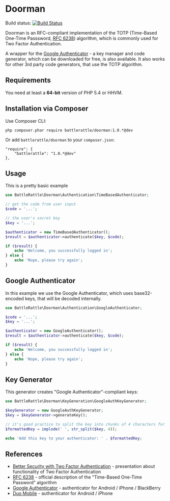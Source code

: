 Doorman
=======

Build status: [![Build Status](https://travis-ci.org/BattleRattle/doorman.png?branch=master)](https://travis-ci.org/BattleRattle/doorman)

Doorman is an RFC-compliant implementation of the TOTP (Time-Based One-Time Passsword, [RFC 6238](https://www.ietf.org/rfc/rfc6238.txt))
algorithm, which is commonly used for Two Factor Authentication.

A wrapper for the [Google Authenticator](https://support.google.com/accounts/answer/1066447) - a key manager and code generator,
which can be downloaded for free, is also available. It also works for other
3rd party code generators, that use the TOTP algorithm.

Requirements
------------

You need at least a **64-bit** version of PHP 5.4 or HHVM.

Installation via Composer
-------------------------

Use Composer CLI:

```
php composer.phar require battlerattle/doorman:1.0.*@dev
```

Or add `battlerattle/doorman` to your `composer.json`:

```
"require": {
    "battlerattle": "1.0.*@dev"
},
```

Usage
-----

This is a pretty basic example

```php
use BattleRattle\Doorman\Authentication\TimeBasedAuthenticator;

// get the code from user input
$code = '...';

// the user's secret key
$key = '...';

$authenticator = new TimeBasedAuthenticator();
$result = $authenticator->authenticate($key, $code);

if ($result) {
    echo 'Welcome, you successfully logged in';
} else {
    echo 'Nope, please try again';
}
```

Google Authenticator
--------------------

In this example we use the Google Authenticator, which uses base32-encoded keys, that will be decoded internally.

```php
use BattleRattle\Doorman\Authentication\GoogleAuthenticator;

$code = '...';
$key = '...';

$authenticator = new GoogleAuthenticator();
$result = $authenticator->authenticate($key, $code);

if ($result) {
    echo 'Welcome, you successfully logged in';
} else {
    echo 'Nope, please try again';
}
```

Key Generator
-------------

This generator creates "Google Authenticator"-compliant keys:

```php
use BattleRattle\Doorman\KeyGeneration\GoogleAuthKeyGenerator;

$keyGenerator = new GoogleAuthKeyGenerator;
$key = $keyGenerator->generateKey();

// it's good practice to split the key into chunks of 4 characters for better readability
$formattedKey = implode(' ', str_split($key, 4));

echo 'Add this key to your authenticator: ' . $formattedKey;
```

References
----------

* [Better Security with Two Factor Authentication](http://www.slideshare.net/battlerattle/better-security-with-two-factor-authentication-php-unconference-2013) - presentation about functionality of Two Factor Authentication
* [RFC 6238](https://www.ietf.org/rfc/rfc6238.txt) - official description of the "Time-Based One-Time Password" algorithm
* [Google Authenticator](https://support.google.com/accounts/answer/1066447) - authenticator for Android / iPhone / BlackBerry
* [Duo Mobile](http://guide.duosecurity.com/third-party-accounts) - authenticator for Android / iPhone